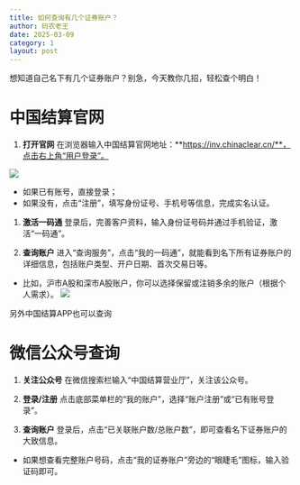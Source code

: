 ```yaml
---
title: 如何查询有几个证券账户？
author: 码农老王
date: 2025-03-09
category: 1
layout: post
---
```


想知道自己名下有几个证券账户？别急，今天教你几招，轻松查个明白！

# **中国结算官网**
1. **打开官网**
在浏览器输入中国结算官网地址：**https://inv.chinaclear.cn/**，点击右上角“用户登录”。

![](https://new-notion-1315843248.cos.ap-guangzhou.myqcloud.com/wechat/e4ffcc79-83f7-43e1-a346-b9e59f49cdae.jpg)
- 如果已有账号，直接登录；
- 如果没有，点击“注册”，填写身份证号、手机号等信息，完成实名认证。

1. **激活一码通**
登录后，完善客户资料，输入身份证号码并通过手机验证，激活“一码通”。


1. **查询账户**
进入“查询服务”，点击“我的一码通”，就能看到名下所有证券账户的详细信息，包括账户类型、开户日期、首次交易日等。

- 比如，沪市A股和深市A股账户，你可以选择保留或注销多余的账户（根据个人需求）。
![](https://new-notion-1315843248.cos.ap-guangzhou.myqcloud.com/wechat/31dd755c-23ad-451f-9739-fcb66c951ce9.jpg)

另外中国结算APP也可以查询

# **微信公众号查询**
1. **关注公众号**
在微信搜索栏输入“中国结算营业厅”，关注该公众号。


1. **登录/注册**
点击底部菜单栏的“我的账户”，选择“账户注册”或“已有账号登录”。


1. **查询账户**
登录后，点击“已关联账户数/总账户数”，即可查看名下证券账户的大致信息。

- 如果想查看完整账户号码，点击“我的证券账户”旁边的“眼睫毛”图标，输入验证码即可。
